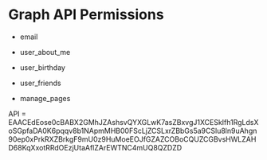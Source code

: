 ﻿# Graph API Permissions

* email
* user_about_me
* user_birthday
* user_friends

* manage_pages

API = EAACEdEose0cBABX2GMhJZAshsvQYXGLwK7asZBxvgJ1XCESkIfh1RgLdsXoSGpfaDA0K6pqqv8b1NApmMHB00FScLjZCSLxrZBbGs5a9CSlu8ln9uAhgn90ep0xPrkRXZBrkgF9mU0z9HuMoeEOJfGZAZCOBoCQUZCGBvsHWLZAHD68KqXxotRRdOEzjUtaAflZArEWTNC4mUQ8QZDZD
